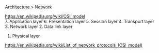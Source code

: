 
Architecture > Network

https://en.wikipedia.org/wiki/OSI_model  
7.  Application layer
6.  Presentation layer
5.  Session layer
4.  Transport layer
3.  Network layer
2.  Data link layer
1.  Physical layer

https://en.wikipedia.org/wiki/List_of_network_protocols_(OSI_model)

